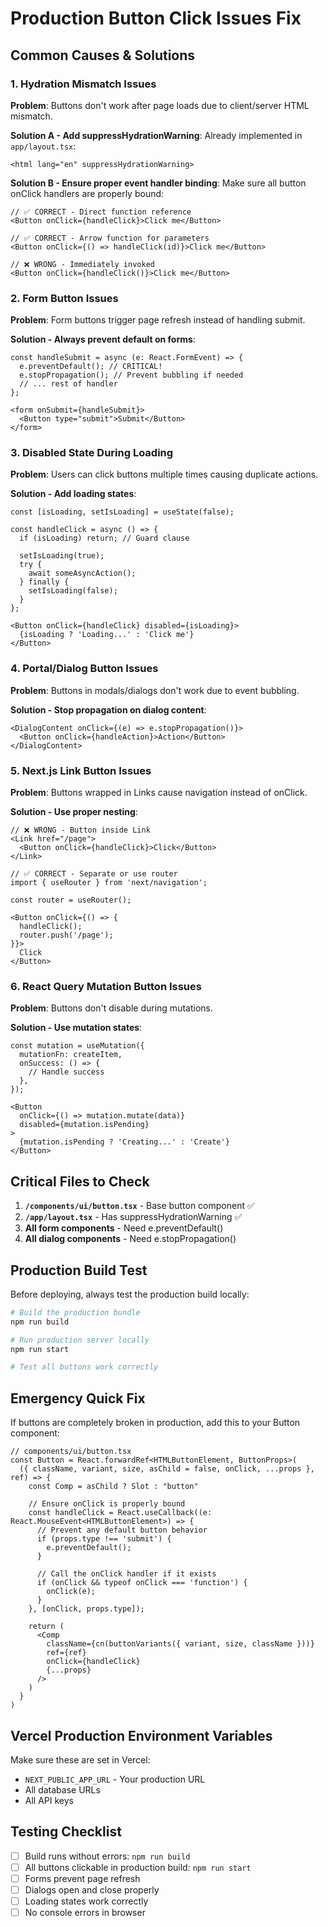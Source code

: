 # Production Button Click Issues Fix

## Common Causes & Solutions

### 1. Hydration Mismatch Issues
**Problem**: Buttons don't work after page loads due to client/server HTML mismatch.

**Solution A - Add suppressHydrationWarning**:
Already implemented in `app/layout.tsx`:
```tsx
<html lang="en" suppressHydrationWarning>
```

**Solution B - Ensure proper event handler binding**:
Make sure all button onClick handlers are properly bound:

```tsx
// ✅ CORRECT - Direct function reference
<Button onClick={handleClick}>Click me</Button>

// ✅ CORRECT - Arrow function for parameters
<Button onClick={() => handleClick(id)}>Click me</Button>

// ❌ WRONG - Immediately invoked
<Button onClick={handleClick()}>Click me</Button>
```

### 2. Form Button Issues
**Problem**: Form buttons trigger page refresh instead of handling submit.

**Solution - Always prevent default on forms**:
```tsx
const handleSubmit = async (e: React.FormEvent) => {
  e.preventDefault(); // CRITICAL!
  e.stopPropagation(); // Prevent bubbling if needed
  // ... rest of handler
};

<form onSubmit={handleSubmit}>
  <Button type="submit">Submit</Button>
</form>
```

### 3. Disabled State During Loading
**Problem**: Users can click buttons multiple times causing duplicate actions.

**Solution - Add loading states**:
```tsx
const [isLoading, setIsLoading] = useState(false);

const handleClick = async () => {
  if (isLoading) return; // Guard clause
  
  setIsLoading(true);
  try {
    await someAsyncAction();
  } finally {
    setIsLoading(false);
  }
};

<Button onClick={handleClick} disabled={isLoading}>
  {isLoading ? 'Loading...' : 'Click me'}
</Button>
```

### 4. Portal/Dialog Button Issues
**Problem**: Buttons in modals/dialogs don't work due to event bubbling.

**Solution - Stop propagation on dialog content**:
```tsx
<DialogContent onClick={(e) => e.stopPropagation()}>
  <Button onClick={handleAction}>Action</Button>
</DialogContent>
```

### 5. Next.js Link Button Issues
**Problem**: Buttons wrapped in Links cause navigation instead of onClick.

**Solution - Use proper nesting**:
```tsx
// ❌ WRONG - Button inside Link
<Link href="/page">
  <Button onClick={handleClick}>Click</Button>
</Link>

// ✅ CORRECT - Separate or use router
import { useRouter } from 'next/navigation';

const router = useRouter();

<Button onClick={() => {
  handleClick();
  router.push('/page');
}}>
  Click
</Button>
```

### 6. React Query Mutation Button Issues
**Problem**: Buttons don't disable during mutations.

**Solution - Use mutation states**:
```tsx
const mutation = useMutation({
  mutationFn: createItem,
  onSuccess: () => {
    // Handle success
  },
});

<Button 
  onClick={() => mutation.mutate(data)}
  disabled={mutation.isPending}
>
  {mutation.isPending ? 'Creating...' : 'Create'}
</Button>
```

## Critical Files to Check

1. **`/components/ui/button.tsx`** - Base button component ✅
2. **`/app/layout.tsx`** - Has suppressHydrationWarning ✅
3. **All form components** - Need e.preventDefault()
4. **All dialog components** - Need e.stopPropagation()

## Production Build Test

Before deploying, always test the production build locally:

```bash
# Build the production bundle
npm run build

# Run production server locally
npm run start

# Test all buttons work correctly
```

## Emergency Quick Fix

If buttons are completely broken in production, add this to your Button component:

```tsx
// components/ui/button.tsx
const Button = React.forwardRef<HTMLButtonElement, ButtonProps>(
  ({ className, variant, size, asChild = false, onClick, ...props }, ref) => {
    const Comp = asChild ? Slot : "button"
    
    // Ensure onClick is properly bound
    const handleClick = React.useCallback((e: React.MouseEvent<HTMLButtonElement>) => {
      // Prevent any default button behavior
      if (props.type !== 'submit') {
        e.preventDefault();
      }
      
      // Call the onClick handler if it exists
      if (onClick && typeof onClick === 'function') {
        onClick(e);
      }
    }, [onClick, props.type]);
    
    return (
      <Comp
        className={cn(buttonVariants({ variant, size, className }))}
        ref={ref}
        onClick={handleClick}
        {...props}
      />
    )
  }
)
```

## Vercel Production Environment Variables

Make sure these are set in Vercel:
- `NEXT_PUBLIC_APP_URL` - Your production URL
- All database URLs
- All API keys

## Testing Checklist

- [ ] Build runs without errors: `npm run build`
- [ ] All buttons clickable in production build: `npm run start`
- [ ] Forms prevent page refresh
- [ ] Dialogs open and close properly
- [ ] Loading states work correctly
- [ ] No console errors in browser